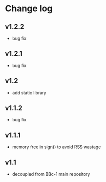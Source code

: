 Change log
====

## v1.2.2
* bug fix

## v1.2.1
* bug fix

## v1.2
* add static library

## v1.1.2
* bug fix

## v1.1.1
* memory free in sign() to avoid RSS wastage

## v1.1
* decoupled from BBc-1 main repository
